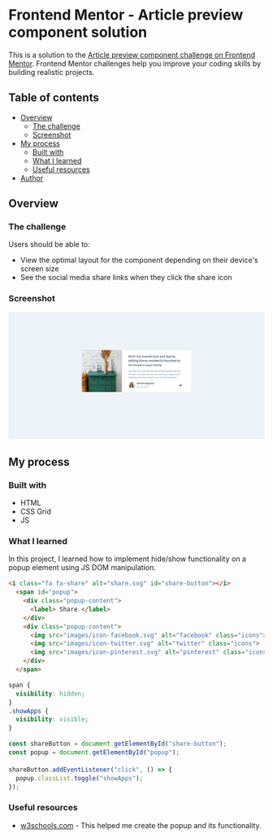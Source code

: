 # Frontend Mentor - Article preview component solution

This is a solution to the [Article preview component challenge on Frontend Mentor](https://www.frontendmentor.io/challenges/article-preview-component-dYBN_pYFT). Frontend Mentor challenges help you improve your coding skills by building realistic projects. 

## Table of contents

- [Overview](#overview)
  - [The challenge](#the-challenge)
  - [Screenshot](#screenshot)
- [My process](#my-process)
  - [Built with](#built-with)
  - [What I learned](#what-i-learned)
  - [Useful resources](#useful-resources)
- [Author](#author)

## Overview

### The challenge

Users should be able to:

- View the optimal layout for the component depending on their device's screen size
- See the social media share links when they click the share icon

### Screenshot

![Article Preview](article_preview.PNG)

## My process

### Built with

- HTML
- CSS Grid
- JS

### What I learned

In this project, I learned how to implement hide/show functionality on a popup element using JS DOM manipulation.

```html
<i class="fa fa-share" alt="share.svg" id="share-button"></i>
  <span id="popup">
    <div class="popup-content">
      <label> Share </label>
    </div>
    <div class="popup-content">
      <img src="images/icon-facebook.svg" alt="facebook" class="icons">
      <img src="images/icon-twitter.svg" alt="twitter" class="icons">
      <img src="images/icon-pinterest.svg" alt="pinterest" class="icons">
    </div>
  </span>
```
```css
span {
  visibility: hidden;
}
.showApps {
  visibility: visible;
}
```
```js
const shareButton = document.getElementById("share-button");
const popup = document.getElementById("popup");

shareButton.addEventListener("click", () => {
  popup.classList.toggle("showApps");
});
```

### Useful resources

- [w3schools.com](https://www.w3schools.com/howto/howto_js_popup.asp) - This helped me create the popup and its functionality.
